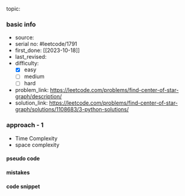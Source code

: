 topic:

### basic info
- source: 
- serial no: #leetcode/1791 
- first_done: [[2023-10-18]]
- last_revised:
- difficulty:
	- [x] easy
	- [ ] medium
	- [ ] hard
- problem_link: https://leetcode.com/problems/find-center-of-star-graph/description/
- solution_link: https://leetcode.com/problems/find-center-of-star-graph/solutions/1108683/3-python-solutions/

### approach - 1
- Time Complexity
- space complexity

#### pseudo code

#### mistakes

#### code snippet
```python

```